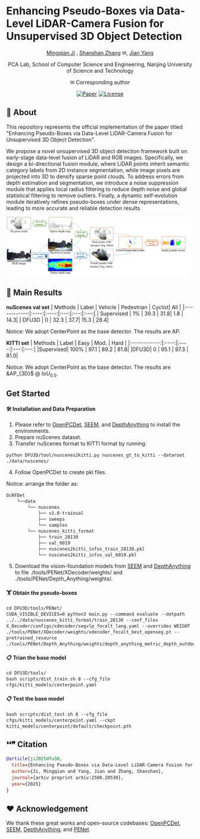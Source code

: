 # Enhancing Pseudo-Boxes via Data-Level LiDAR-Camera Fusion for Unsupervised 3D Object Detection

<div align="center">

[Mingqian Ji](https://github.com/Mingqj) </sup>,
[Shanshan Zhang](https://shanshanzhang.github.io/) ✉</sup>,
[Jian Yang](https://scholar.google.com/citations?user=6CIDtZQAAAAJ&hl=zh-CN) </sup>

PCA Lab, School of Computer Science and Engineering, Nanjing University of Science and Technology

✉ Corresponding author

[![Paper](https://img.shields.io/badge/arXiv-PDF-b31b1b)](https://arxiv.org/abs/2508.20530)
[![License](https://img.shields.io/badge/License-Apache--2.0-929292)](https://www.apache.org/licenses/LICENSE-2.0)

</div>

## 📖 About

This repository represents the official implementation of the paper titled "Enhancing Pseudo-Boxes via Data-Level LiDAR-Camera Fusion for Unsupervised 3D Object Detection".

We propose a novel unsupervised 3D object detection framework built on early-stage data-level fusion of LiDAR and RGB images. Specifically, we design a bi-directional fusion module, where LiDAR points inherit semantic category labels from 2D instance segmentation, while image pixels are projected into 3D to densify sparse point clouds. To address errors from depth estimation and segmentation, we introduce a noise suppression module that applies local radius filtering to reduce depth noise and global statistical filtering to remove outliers. Finally, a dynamic self-evolution module iteratively refines pseudo-boxes under dense representations, leading to more accurate and reliable detection results.

![](./resources/pipeline.png)

## 💾 Main Results 

**nuScenes val set**
| Methods     | Label  | Vehicle | Pedestrian | Cyclist|   All    |
|:------------:|:----:|:----:|:---:|:---:|:---:|
| Supervised  | 1% | 39.3 | 31.8| 1.8 | 14.3|
| DFU3D  | 0 | 32.3 | 37.7| 15.3 | 28.4|

Notice: We adopt CenterPoint as the base detector. The results are AP.

**KITTI set**
| Methods    | Label | Easy | Mod. | Hard |
|:------------:|:----:|:----:|:---:|:---:|
|Supervised|    100%   | 97.1 | 89.2 | 81.8|
|DFU3D|    0   | 95.1 | 97.3 | 81.0|

Notice: We adopt CenterPoint as the base detector. The results are &AP_{3D}$ @ $IoU_{0.5}$.

## Get Started

#### 🛠️ Installation and Data Preparation

1. Please refer to [OpenPCDet](https://github.com/open-mmlab/OpenPCDet), [SEEM](https://github.com/UX-Decoder/Segment-Everything-Everywhere-All-At-Once), and [DepthAnything](https://github.com/LiheYoung/Depth-Anything) to install the environments.
2. Prepare nuScenes dataset.
3. Transfer nuScenes format to KITTI format by running:
```shell
python DFU3D/tool/nuscenes2kitti.py nuscenes_gt_to_kitti --dataroot ./data/nuscenes/
```
4. Follow OpenPCDet to create pkl files.

Notice: arrange the folder as:
```shell script
OcRFDet
    └──data
        └── nuscenes
            ├── v1.0-trainval
            ├── sweeps 
            └── samples
        └── nuscenes_kitti_format
            ├── train_28130
            ├── val_6019
            ├── nuscenes2kitti_infos_train_28130.pkl
            └── nuscenes2kitti_infos_val_6019.pkl
```

5. Download the vision-foundation models from [SEEM](https://github.com/UX-Decoder/Segment-Everything-Everywhere-All-At-Once) and [DepthAnything](https://github.com/LiheYoung/Depth-Anything) to file ./tools/PENet/XDecoder/weights/ and ./tools/PENet/Depth_Anything/weights/.
   

#### 🏋️ Obtain the pseudo-boxes
```shell
cd DFU3D/tools/PENet/
CUDA_VISIBLE_DEVICES=0 python3 main.py --command evaluate --detpath ../../data/nuscenes_kitti_format/train_28130 --conf_files X_Decoder/configs/xdecoder/segvlp_focalt_lang.yaml --overrides WEIGHT ./tools/PENet/XDecoder/weights/xdecoder_focalt_best_openseg.pt --pretrained_resource ./tools/PENet/Depth_Anything/weights/depth_anything_metric_depth_outdoor.pt
```

#### 📋 Trian the base model
```shell
cd DFU3D/tools/
bash scripts/dist_train.sh 8 --cfg_file cfgs/kitti_models/centerpoint.yaml
```

#### 📋 Test the base model
```shell
bash scripts/dist_test.sh 8 --cfg_file cfgs/kitti_models/centerpoint.yaml --ckpt kitti_models/centerpoint/default/checkpoint.pth
```


## ❛❛❞ Citation
```bibtex
@article{ji2025dfu3d,
  title={Enhancing Pseudo-Boxes via Data-Level LiDAR-Camera Fusion for Unsupervised 3D Object Detection},
  author={Ji, Mingqian and Yang, Jian and Zhang, Shanshan},
  journal={arXiv preprint arXiv:2508.20530},
  year={2025}
}
```

## ❤️ Acknowledgement

We thank these great works and open-source codebases: [OpenPCDet](https://github.com/open-mmlab/OpenPCDet), [SEEM](https://github.com/UX-Decoder/Segment-Everything-Everywhere-All-At-Once), [DepthAnything](https://github.com/LiheYoung/Depth-Anything), and [PENet](https://github.com/JUGGHM/PENet_ICRA2021).
